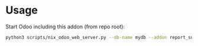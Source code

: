 # Usage

Start Odoo including this addon (from repo root):

```bash
python3 scripts/nix_odoo_web_server.py --db-name mydb --addon report_substitute
```

